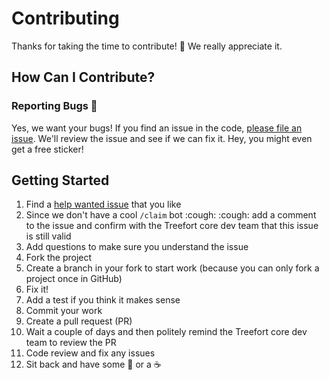 # Contributing

Thanks for taking the time to contribute!  :tada:  We really appreciate it.

## How Can I Contribute?

### Reporting Bugs :bug:
Yes, we want your bugs!  If you find an issue in the code, [please file an issue](https://github.com/treefortmusicfest/treefort/issues/new).  We'll review the issue and see if we can fix
it. Hey, you might even get a free sticker!

## Getting Started

1. Find a [help wanted issue](https://github.com/treefortmusicfest/treefort/issues?q=is%3Aissue+is%3Aopen+label%3A%22help+wanted%22) that you like
2. Since we don't have a cool `/claim` bot :cough: :cough: add a comment to the issue and confirm with the Treefort core dev team that this issue is still valid
3. Add questions to make sure you understand the issue
4. Fork the project
5. Create a branch in your fork to start work (because you can only fork a project once in GitHub)
6. Fix it!
7. Add a test if you think it makes sense
8. Commit your work
9. Create a pull request (PR)
10. Wait a couple of days and then politely remind the Treefort core dev team to review the PR
11. Code review and fix any issues
12. Sit back and have some :beers: or a :coffee:
